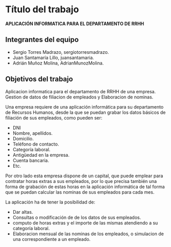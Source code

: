 # Título del trabajo

**APLICACIÓN INFORMATICA PARA EL DEPARTAMENTO DE RRHH**


## Integrantes del equipo
- Sergio Torres Madrazo, sergiotorresmadrazo.
- Juan Santamaría Lillo, juansantamaria.
- Adrián Muñoz Molina, AdrianMunozMolina.
## Objetivos del trabajo

Aplicacion informatica para el departamento de RRHH de una empresa. Gestion de datos de filiacion de empleados y Elaboracion de nominas.

Una empresa requiere de una aplicación informática para su departamento de Recursos Humanos, desde la que se puedan grabar los datos básicos de filiación de sus empleados, como pueden ser:
-	DNI 
-	Nombre, apellidos. 
-	Domicilio. 
-	Teléfono de contacto.
-	Categoría laboral.
- Antigüedad en la empresa.
-	Cuenta bancaria.
-	Etc.

Por otro lado esta empresa dispone de un capital, que puede emplear para contratar horas extras a sus empleados, por lo que precisa también una forma de grabación de estas horas en la aplicación informática de tal forma que se puedan calcular las nominas de sus empleados para cada mes.

La aplicación ha de tener la posibilidad de:
* Dar altas. 
* Consultas o modificación de de los datos de sus empleados.
* computo de horas extras y el importe de las mismas atendiendo a su categoría laboral.
* Elaboracion mensual de las nominas de los empleados, o simulacion de una correspondiente a un empleado. 
